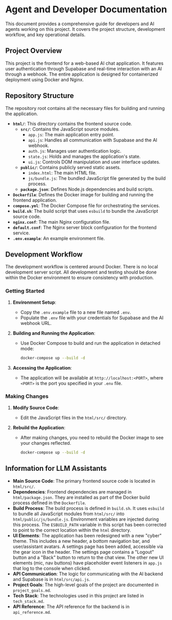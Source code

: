 # Agent and Developer Documentation

This document provides a comprehensive guide for developers and AI agents working on this project. It covers the project structure, development workflow, and key operational details.

## Project Overview

This project is the frontend for a web-based AI chat application. It features user authentication through Supabase and real-time interaction with an AI through a webhook. The entire application is designed for containerized deployment using Docker and Nginx.

## Repository Structure

The repository root contains all the necessary files for building and running the application.

- **`html/`**: This directory contains the frontend source code.
  - **`src/`**: Contains the JavaScript source modules.
    - `app.js`: The main application entry point.
    - `api.js`: Handles all communication with Supabase and the AI webhook.
    - `auth.js`: Manages user authentication logic.
    - `state.js`: Holds and manages the application's state.
    - `ui.js`: Controls DOM manipulation and user interface updates.
  - **`public/`**: Contains publicly served static assets.
    - `index.html`: The main HTML file.
    - `js/bundle.js`: The bundled JavaScript file generated by the build process.
  - **`package.json`**: Defines Node.js dependencies and build scripts.
- **`Dockerfile`**: Defines the Docker image for building and running the frontend application.
- **`compose.yml`**: The Docker Compose file for orchestrating the services.
- **`build.sh`**: The build script that uses `esbuild` to bundle the JavaScript source code.
- **`nginx.conf`**: The main Nginx configuration file.
- **`default.conf`**: The Nginx server block configuration for the frontend service.
- **`.env.example`**: An example environment file.

## Development Workflow

The development workflow is centered around Docker. There is no local development server script. All development and testing should be done within the Docker environment to ensure consistency with production.

### Getting Started

1.  **Environment Setup**:
    - Copy the `.env.example` file to a new file named `.env`.
    - Populate the `.env` file with your credentials for Supabase and the AI webhook URL.

2.  **Building and Running the Application**:
    - Use Docker Compose to build and run the application in detached mode:
      ```bash
      docker-compose up --build -d
      ```

3.  **Accessing the Application**:
    - The application will be available at `http://localhost:<PORT>`, where `<PORT>` is the port you specified in your `.env` file.

### Making Changes

1.  **Modify Source Code**:
    - Edit the JavaScript files in the `html/src/` directory.

2.  **Rebuild the Application**:
    - After making changes, you need to rebuild the Docker image to see your changes reflected.
      ```bash
      docker-compose up --build -d
      ```

## Information for LLM Assistants

- **Main Source Code**: The primary frontend source code is located in `html/src/`.
- **Dependencies**: Frontend dependencies are managed in `html/package.json`. They are installed as part of the Docker build process defined in the `Dockerfile`.
- **Build Process**: The build process is defined in `build.sh`. It uses `esbuild` to bundle all JavaScript modules from `html/src/` into `html/public/js/bundle.js`. Environment variables are injected during this process. The `ESBUILD_PATH` variable in this script has been corrected to point to the correct location within the `html` directory.
- **UI Elements**: The application has been redesigned with a new "cyber" theme. This includes a new header, a bottom navigation bar, and user/assistant avatars. A settings page has been added, accessible via the gear icon in the header. The settings page contains a "Logout" button and a "Back" button to return to the chat view. The other new UI elements (mic, nav buttons) have placeholder event listeners in `app.js` that log to the console when clicked.
- **API Communication**: The logic for communicating with the AI backend and Supabase is in `html/src/api.js`.
- **Project Goals**: The high-level goals of the project are documented in `project_goals.md`.
- **Tech Stack**: The technologies used in this project are listed in `tech_stack.md`.
- **API Reference**: The API reference for the backend is in `api_reference.md`.
